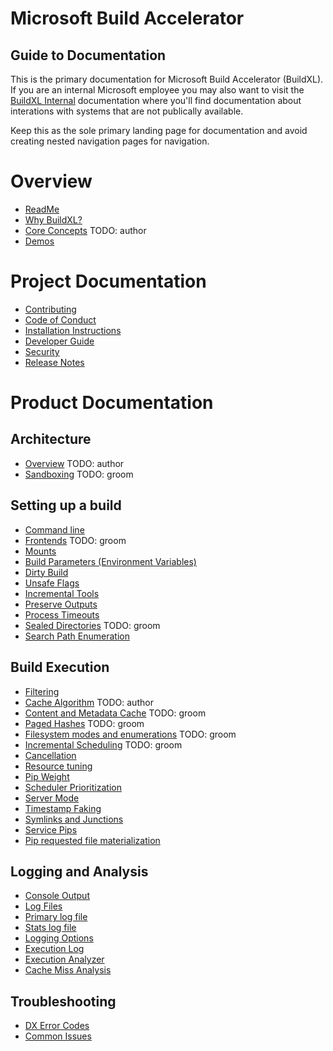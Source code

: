 # Microsoft Build Accelerator

## Guide to Documentation
This is the primary documentation for Microsoft Build Accelerator (BuildXL). If you are an internal Microsoft employee you may also want to visit the [BuildXL Internal](https://aka.ms/buildxl) documentation where you'll find documentation about interations with systems that are not publically available.

Keep this as the sole primary landing page for documentation and avoid creating nested navigation pages for navigation.

# Overview
* [ReadMe](../README.md)
* [Why BuildXL?](Wiki/WhyBuildXL.md)
* [Core Concepts](Wiki/CoreConcepts.md) TODO: author
* [Demos](../Public/Src/Demos/Demos.md)

# Project Documentation
* [Contributing](../CONTRIBUTING.md)
* [Code of Conduct](../CODE_OF_CONDUCT.md)
* [Installation Instructions](Wiki/Installation.md)
* [Developer Guide](Wiki/DeveloperGuide.md)
* [Security](../SECURITY.md)
* [Release Notes](Wiki/Release-Notes.md)

# Product Documentation
## Architecture
* [Overview](Wiki/ArchitectureOverview.md) TODO: author
* [Sandboxing](Specs/Sandboxing.md) TODO: groom

## Setting up a build
* [Command line](Wiki/How-to-run-BuildXL.md)
* [Frontends](Wiki/Frontends.md) TODO: groom
* [Mounts](Wiki/Advanced-Features/Mounts.md)
* [Build Parameters (Environment Variables)](Wiki/Advanced-Features/Build-Parameters-(Environment-variables).md)
* [Dirty Build](Wiki/How-To-Run-BuildXL/Dirty-Build.md)
* [Unsafe Flags](Wiki/How-To-Run-BuildXL/Unsafe-flags.md)
* [Incremental Tools](Wiki/Advanced-Features/Incremental-tools.md)
* [Preserve Outputs](Wiki/Advanced-Features/Preserving-outputs.md)
* [Process Timeouts](Wiki/Advanced-Features/Process-Timeouts.md)
* [Sealed Directories](Wiki/Advanced-Features/Sealed-Directories.md) TODO: groom
* [Search Path Enumeration](Wiki/Advanced-Features/Search-Path-Enumeration.md)

## Build Execution
* [Filtering](Wiki/How-To-Run-BuildXL/Filtering.md)
* [Cache Algorithm]() TODO: author
* [Content and Metadata Cache](../Public/Src/Cache/README.md) TODO: groom
* [Paged Hashes](Specs/PagedHash.md) TODO: groom
* [Filesystem modes and enumerations](Wiki/Advanced-Features/Filesystem-modes-and-Enumerations.md) TODO: groom
* [Incremental Scheduling](Wiki/Advanced-Features/Incremental-Scheduling.md) TODO: groom
* [Cancellation](Wiki/How-To-Run-BuildXL/Cancellation-(CtrlC).md)
* [Resource tuning](Wiki/How-To-Run-BuildXL/Resource-Usage-Configuration.md) 
* [Pip Weight](Wiki/Advanced-Features/Pip-Weight.md) 
* [Scheduler Prioritization](Wiki/Advanced-Features/Scheduler-Prioritization.md)
* [Server Mode](Wiki/Advanced-Features/Server-Mode.md) 
* [Timestamp Faking](Wiki/Advanced-Features/Timestamp-Faking.md)
* [Symlinks and Junctions](Wiki/Advanced-Features/Symlinks-and-Junctions.md)
* [Service Pips](Wiki/Service-Pips.md)
* [Pip requested file materialization](Wiki/External-OnDemand-File-Materialization-API.md)

## Logging and Analysis
* [Console Output](Wiki/How-To-Run-BuildXL/Console-output.md)
* [Log Files](Wiki/How-To-Run-BuildXL/Log-Files.md)
* [Primary log file](Wiki/How-To-Run-BuildXL/Log-Files/BuildXL.log.md)
* [Stats log file](Wiki/How-To-Run-BuildXL/Log-Files/BuildXL.stats.md)
* [Logging Options](Wiki/How-To-Run-BuildXL/Logging-Options.md)
* [Execution Log](Wiki/How-To-Run-BuildXL/Log-Files/BuildXL.xlg.md)
* [Execution Analyzer](wiki/Advanced-Features/Execution-Analyzer.md) 
* [Cache Miss Analysis](wiki/Advanced-Features/Cache-Miss-Analysis.md)

## Troubleshooting
* [DX Error Codes](Wiki/Error-Codes)
* [Common Issues]()
